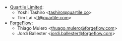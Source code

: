 - [Quartile Limited](https://www.quartile.co):
  - Yoshi Tashiro \<<tashiro@quartile.co>\>
  - Tim Lai \<<tl@quartile.com>\>
- [ForgeFlow](https://www.forgeflow.com):
  - Thiago Mulero \<<thuago.mulero@forgeflow.com>\>
  - Jordi Ballester \<<jordi.ballester@forgeflow.com>\>
